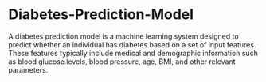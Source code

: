 # Diabetes-Prediction-Model
A diabetes prediction model is a machine learning system designed to predict whether an individual has diabetes based on a set of input features. These features typically include medical and demographic information such as blood glucose levels, blood pressure, age, BMI, and other relevant parameters. 
